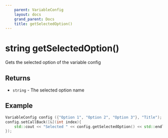 ```yaml
---
    parent: VariableConfig
    layout: docs
    grand_parent: Docs
    title: getSelectedOption()
---
```

# string getSelectedOption()
Gets the selected option of the variable config

## Returns
- `string` - The selected option name

## Example
```cpp
VariableConfig config ({"Option 1", "Option 2", "Option 3"}, "Title");
config.setCallBack([&](int index){
    std::cout << "Selected " << config.getSelectedOption() << std::endl;
});
```